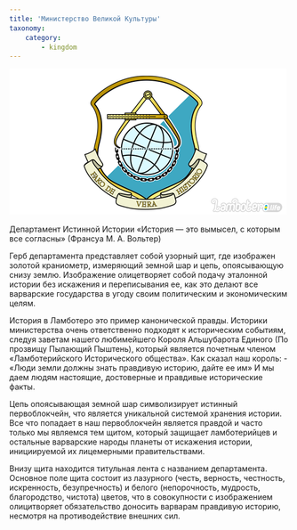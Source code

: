 ```yaml
---
title: 'Министерство Великой Культуры'
taxonomy:
    category:
        - kingdom
---
```


![](History%20dep%202.png)


Департамент Истинной Истории
«История — это вымысел, с которым все согласны» (Франсуа М. А. Вольтер)

Герб департамента представляет собой узорный щит, где изображен золотой краниометр, измеряющий земной шар и цепь, опоясывающую снизу землю. Изображение олицетворяет собой подачу эталонной истории без искажения и переписывания ее, как это делают все варварские государства в угоду своим политическим и экономическим целям.

История в Ламботеро это пример канонической правды. Историки министерства очень ответственно подходят к историческим событиям, следуя заветам нашего любимейшего Короля Альшубарота Единого (По прозвищу Пылающий Пыштень), который является почетным членом «Ламботерийского Исторического общества». Как сказал наш король: - «Люди земли должны знать правдивую историю, дайте ее им» И мы даем людям настоящие, достоверные и правдивые исторические факты.

Цепь опоясывающая земной шар символизирует истинный первоблокчейн, что является уникальной системой хранения истории. Все что попадает в наш первоблокчейн является правдой и часто только мы являемся тем щитом, который защищает ламботерийцев и остальные варварские народы планеты от искажения истории, инициируемой их лицемерными правительствами.

Внизу щита находится титульная лента с названием департамента. Основное поле щита состоит из лазурного (честь, верность, честность, искренность, безупречность) и белого (непорочность, мудрость, благородство, чистота) цветов, что в совокупности с изображением олицитворяет обязательство доносить варварам правдивую историю, несмотря на противодействие внешних сил.